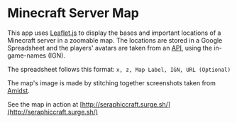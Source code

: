 # Minecraft Server Map

This app uses [Leaflet.js](http://leafletjs.com/) to display the bases and important locations of a Minecraft server in a zoomable map. The locations are stored in a Google Spreadsheet and the players' avatars are taken from an [API](https://docs.gameapis.net/docs/mc/query), using the in-game-names (IGN).

The spreadsheet follows this format:
```x, z, Map Label, IGN, URL (Optional)```

The map's image is made by stitching together screenshots taken from [Amidst](https://github.com/toolbox4minecraft/amidst).

See the map in action at [http://seraphiccraft.surge.sh/](http://seraphiccraft.surge.sh/)